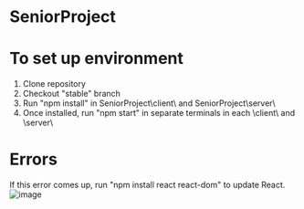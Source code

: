 # SeniorProject

# To set up environment
1. Clone repository
2. Checkout "stable" branch
3. Run "npm install" in SeniorProject\client\ and SeniorProject\server\
4. Once installed, run "npm start" in separate terminals in each \client\ and \server\

# Errors
If this error comes up, run "npm install react react-dom" to update React.
![image](https://user-images.githubusercontent.com/33457398/197294708-2c313ecd-20e4-4d40-a8c1-c1fb0f1a651f.png)
